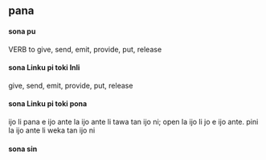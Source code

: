 ## pana

#### sona pu

VERB to give, send, emit, provide, put, release

#### sona Linku pi toki Inli

give, send, emit, provide, put, release

#### sona Linku pi toki pona

ijo li pana e ijo ante la ijo ante li tawa tan ijo ni; open la ijo li jo e ijo ante. pini la ijo ante li weka tan ijo ni

#### sona sin

